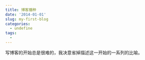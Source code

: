 ```yaml
---
title: 博客播种
date: '2014-01-01'
slug: my-first-blog
categories:
  - undefine
tags:
  - 
---
```


写博客的开始总是很难的，我决意省掉描述这一开始的一系列的比喻。
